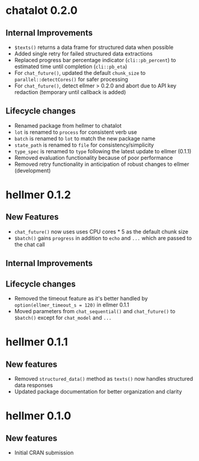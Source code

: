 # chatalot 0.2.0

## Internal Improvements
* `$texts()` returns a data frame for structured data when possible
* Added single retry for failed structured data extractions
* Replaced progress bar percentage indicator (`cli::pb_percent`) to estimated time until completion (`cli::pb_eta`)
* For `chat_future()`, updated the default `chunk_size` to `parallel::detectCores()` for safer processing 
* For `chat_future()`, detect ellmer > 0.2.0 and abort due to API key redaction (temporary until callback is added)

## Lifecycle changes
* Renamed package from hellmer to chatalot
* `lot` is renamed to `process` for consistent verb use
* `batch` is renamed to `lot` to match the new package name
* `state_path` is renamed to `file` for consistency/simplicity
* `type_spec` is renamed to `type` following the latest update to ellmer (0.1.1)
* Removed evaluation functionality because of poor performance
* Removed retry functionality in anticipation of robust changes to ellmer (development)

# hellmer 0.1.2

## New Features
* `chat_future()` now uses uses CPU cores * 5 as the default chunk size
* `$batch()` gains `progress` in addition to  `echo` and `...` which are passed to the chat call

## Internal Improvements

## Lifecycle changes
* Removed the timeout feature as it's better handled by `option(ellmer_timeout_s = 120)` in ellmer 0.1.1
* Moved parameters from `chat_sequential()` and `chat_future()` to `$batch()` except for `chat_model` and `...`

# hellmer 0.1.1

## New features
* Removed `structured_data()` method as `texts()` now handles structured data responses
* Updated package documentation for better organization and clarity


# hellmer 0.1.0

## New features
* Initial CRAN submission
